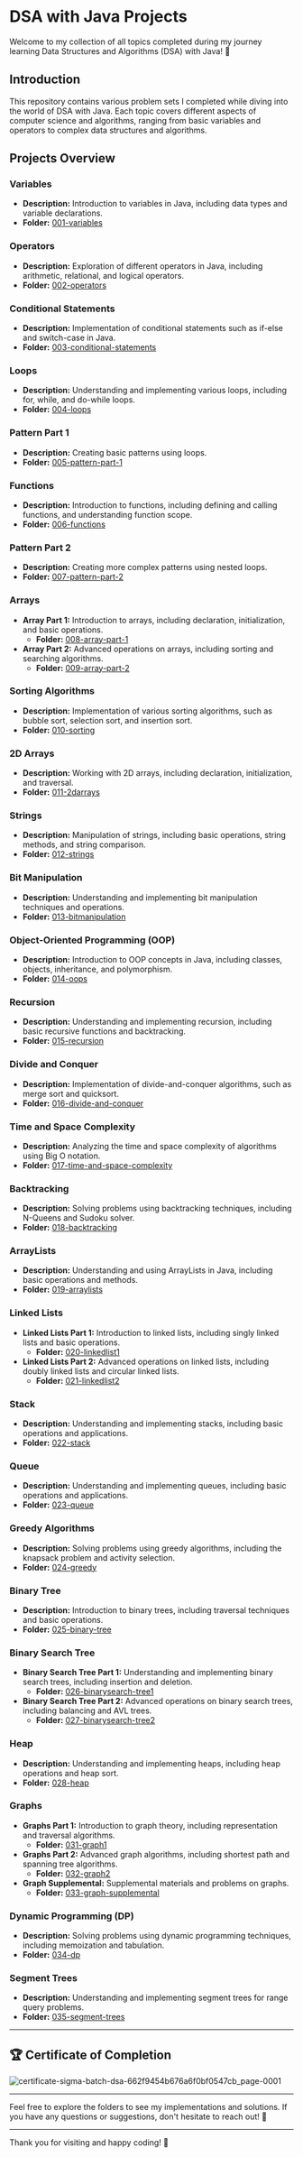 DSA with Java Projects
======================

Welcome to my collection of all topics completed during my journey learning Data Structures and Algorithms (DSA) with Java! 🚀

Introduction
------------

This repository contains various problem sets I completed while diving into the world of DSA with Java. Each topic covers different aspects of computer science and algorithms, ranging from basic variables and operators to complex data structures and algorithms.

Projects Overview
-----------------

### Variables

-   **Description:** Introduction to variables in Java, including data types and variable declarations.
-   **Folder:** [001-variables](https://github.com/Success1308/DSA-With-JAVA/tree/da8c066d5975339d4932bf8b79052492caa9e17a/001%20varibales)

### Operators

-   **Description:** Exploration of different operators in Java, including arithmetic, relational, and logical operators.
-   **Folder:** [002-operators](https://github.com/Success1308/DSA-With-JAVA/tree/8bdf389416fce3bb807d7cae62744d9db6499a05/002%20Operators)  

### Conditional Statements

-   **Description:** Implementation of conditional statements such as if-else and switch-case in Java.
-   **Folder:** [003-conditional-statements](https://github.com/Success1308/DSA-With-JAVA/tree/8bdf389416fce3bb807d7cae62744d9db6499a05/003%20Conditional%20Statement)

### Loops

-   **Description:** Understanding and implementing various loops, including for, while, and do-while loops.
-   **Folder:** [004-loops](https://github.com/Success1308/DSA-With-JAVA/tree/48a9ae8fda1bff56e86314dbab678f7de387f368/004%20Loops)

### Pattern Part 1

-   **Description:** Creating basic patterns using loops.
-   **Folder:** [005-pattern-part-1](https://github.com/Success1308/DSA-With-JAVA/tree/48a9ae8fda1bff56e86314dbab678f7de387f368/005%20%20pattern%20part%201)

### Functions

-   **Description:** Introduction to functions, including defining and calling functions, and understanding function scope.
-   **Folder:** [006-functions](https://github.com/Success1308/DSA-With-JAVA/tree/48a9ae8fda1bff56e86314dbab678f7de387f368/006%20function)

### Pattern Part 2

-   **Description:** Creating more complex patterns using nested loops.
-   **Folder:** [007-pattern-part-2](https://github.com/Success1308/DSA-With-JAVA/tree/48a9ae8fda1bff56e86314dbab678f7de387f368/007%20%20Pattern%20part%202)

### Arrays

-   **Array Part 1:** Introduction to arrays, including declaration, initialization, and basic operations.
    -   **Folder:** [008-array-part-1](https://github.com/Success1308/DSA-With-JAVA/tree/48a9ae8fda1bff56e86314dbab678f7de387f368/008%20Array%20part%201)
-   **Array Part 2:** Advanced operations on arrays, including sorting and searching algorithms.
    -   **Folder:** [009-array-part-2](https://github.com/Success1308/DSA-With-JAVA/tree/48a9ae8fda1bff56e86314dbab678f7de387f368/009%20Array%20part%202)

### Sorting Algorithms

-   **Description:** Implementation of various sorting algorithms, such as bubble sort, selection sort, and insertion sort.
-   **Folder:** [010-sorting](https://github.com/Success1308/DSA-With-JAVA/tree/48a9ae8fda1bff56e86314dbab678f7de387f368/010%20Sort)

### 2D Arrays

-   **Description:** Working with 2D arrays, including declaration, initialization, and traversal.
-   **Folder:** [011-2darrays](https://github.com/Success1308/DSA-With-JAVA/tree/48a9ae8fda1bff56e86314dbab678f7de387f368/011%202DArray)

### Strings

-   **Description:** Manipulation of strings, including basic operations, string methods, and string comparison.
-   **Folder:** [012-strings](https://github.com/Success1308/DSA-With-JAVA/tree/48a9ae8fda1bff56e86314dbab678f7de387f368/012%20string)

### Bit Manipulation

-   **Description:** Understanding and implementing bit manipulation techniques and operations.
-   **Folder:** [013-bitmanipulation](https://github.com/Success1308/DSA-With-JAVA/tree/48a9ae8fda1bff56e86314dbab678f7de387f368/013%20Bitmanipulation)

### Object-Oriented Programming (OOP)

-   **Description:** Introduction to OOP concepts in Java, including classes, objects, inheritance, and polymorphism.
-   **Folder:** [014-oops](https://github.com/Success1308/DSA-With-JAVA/tree/48a9ae8fda1bff56e86314dbab678f7de387f368/014%20OOps)

### Recursion

-   **Description:** Understanding and implementing recursion, including basic recursive functions and backtracking.
-   **Folder:** [015-recursion](https://github.com/Success1308/DSA-With-JAVA/tree/48a9ae8fda1bff56e86314dbab678f7de387f368/015%20Recursion)

### Divide and Conquer

-   **Description:** Implementation of divide-and-conquer algorithms, such as merge sort and quicksort.
-   **Folder:** [016-divide-and-conquer](https://github.com/Success1308/DSA-With-JAVA/tree/48a9ae8fda1bff56e86314dbab678f7de387f368/016%20Divide%26Conquer)

### Time and Space Complexity

-   **Description:** Analyzing the time and space complexity of algorithms using Big O notation.
-   **Folder:** [017-time-and-space-complexity](https://github.com/Success1308/DSA-With-JAVA/tree/48a9ae8fda1bff56e86314dbab678f7de387f368/017%20time%20and%20Space%20Complexity)

### Backtracking

-   **Description:** Solving problems using backtracking techniques, including N-Queens and Sudoku solver.
-   **Folder:** [018-backtracking](https://github.com/Success1308/DSA-With-JAVA/tree/48a9ae8fda1bff56e86314dbab678f7de387f368/018%20Backtracking)
### ArrayLists

-   **Description:** Understanding and using ArrayLists in Java, including basic operations and methods.
-   **Folder:** [019-arraylists](https://github.com/Success1308/DSA-With-JAVA/tree/48a9ae8fda1bff56e86314dbab678f7de387f368/019%20ArrayLists)

### Linked Lists

-   **Linked Lists Part 1:** Introduction to linked lists, including singly linked lists and basic operations.
    -   **Folder:** [020-linkedlist1](https://github.com/Success1308/DSA-With-JAVA/tree/48a9ae8fda1bff56e86314dbab678f7de387f368/020%20LinkedList1)
-   **Linked Lists Part 2:** Advanced operations on linked lists, including doubly linked lists and circular linked lists.
    -   **Folder:** [021-linkedlist2](https://github.com/Success1308/DSA-With-JAVA/tree/48a9ae8fda1bff56e86314dbab678f7de387f368/021%20LinkedList2)
### Stack

-   **Description:** Understanding and implementing stacks, including basic operations and applications.
-   **Folder:** [022-stack](https://github.com/Success1308/DSA-With-JAVA/tree/48a9ae8fda1bff56e86314dbab678f7de387f368/022%20Stack)

### Queue

-   **Description:** Understanding and implementing queues, including basic operations and applications.
-   **Folder:** [023-queue](https://github.com/Success1308/DSA-With-JAVA/tree/44570debed39f6b5cd29ff5a9dfcbb85a5ec4381/023%20Queue)

### Greedy Algorithms

-   **Description:** Solving problems using greedy algorithms, including the knapsack problem and activity selection.
-   **Folder:** [024-greedy](https://github.com/Success1308/DSA-With-JAVA/tree/44570debed39f6b5cd29ff5a9dfcbb85a5ec4381/024%20Greedy)

### Binary Tree

-   **Description:** Introduction to binary trees, including traversal techniques and basic operations.
-   **Folder:** [025-binary-tree](https://github.com/Success1308/DSA-With-JAVA/tree/44570debed39f6b5cd29ff5a9dfcbb85a5ec4381/025%20Binary%20Tree)

### Binary Search Tree

-   **Binary Search Tree Part 1:** Understanding and implementing binary search trees, including insertion and deletion.
    -   **Folder:** [026-binarysearch-tree1](https://github.com/Success1308/DSA-With-JAVA/tree/44570debed39f6b5cd29ff5a9dfcbb85a5ec4381/026%20BinarySearchTree%201)
-   **Binary Search Tree Part 2:** Advanced operations on binary search trees, including balancing and AVL trees.
    -   **Folder:** [027-binarysearch-tree2](https://github.com/Success1308/DSA-With-JAVA/tree/44570debed39f6b5cd29ff5a9dfcbb85a5ec4381/027%20BinarySearchtree%202)

### Heap

-   **Description:** Understanding and implementing heaps, including heap operations and heap sort.
-   **Folder:** [028-heap](https://github.com/Success1308/DSA-With-JAVA/tree/44570debed39f6b5cd29ff5a9dfcbb85a5ec4381/028%20Heap)

### Graphs

-   **Graphs Part 1:** Introduction to graph theory, including representation and traversal algorithms.
    -   **Folder:** [031-graph1](https://github.com/Success1308/DSA-With-JAVA/tree/44570debed39f6b5cd29ff5a9dfcbb85a5ec4381/031%20Graph%201)
-   **Graphs Part 2:** Advanced graph algorithms, including shortest path and spanning tree algorithms.
    -   **Folder:** [032-graph2](https://github.com/Success1308/DSA-With-JAVA/tree/44570debed39f6b5cd29ff5a9dfcbb85a5ec4381/032%20Graph%202)
-   **Graph Supplemental:** Supplemental materials and problems on graphs.
    -   **Folder:** [033-graph-supplemental](https://github.com/Success1308/DSA-With-JAVA/tree/44570debed39f6b5cd29ff5a9dfcbb85a5ec4381/033%20Graph%20supplemental)

### Dynamic Programming (DP)

-   **Description:** Solving problems using dynamic programming techniques, including memoization and tabulation.
-   **Folder:** [034-dp](https://github.com/Success1308/DSA-With-JAVA/tree/44570debed39f6b5cd29ff5a9dfcbb85a5ec4381/034%20DP)

### Segment Trees

-   **Description:** Understanding and implementing segment trees for range query problems.
-   **Folder:** [035-segment-trees](https://github.com/Success1308/DSA-With-JAVA/tree/44570debed39f6b5cd29ff5a9dfcbb85a5ec4381/035%20Segment%20Trees)

* * * * *

🏆 Certificate of Completion
----------------------------
![certificate-sigma-batch-dsa-662f9454b676a6f0bf0547cb_page-0001](https://github.com/Success1308/DSA-With-JAVA/assets/167788445/bb85b1fb-5407-47ec-8c55-2dd4baed83a0)

* * * * *

Feel free to explore the folders to see my implementations and solutions. If you have any questions or suggestions, don't hesitate to reach out! 🎉

* * * * *

Thank you for visiting and happy coding! 🌟
